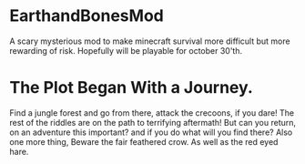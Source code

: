 # EarthandBonesMod
A scary mysterious mod to make minecraft survival more difficult but more rewarding of risk. Hopefully will be playable for october 30'th.

# The Plot Began With a Journey.
Find a jungle forest and go from there, attack the crecoons, if you dare! The rest of the riddles are on the path to terrifying aftermath! But can you return, on an adventure this important? and if you do what will you find there? Also one more thing, Beware the fair feathered crow. As well as the red eyed hare.
